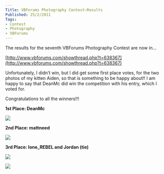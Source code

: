 ```yaml
---
Title: VBForums Photography Contest–Results
Published: 25/2/2011
Tags:
- Contest
- Photography
- VBForums
---
```


The results for the seventh VBForums Photography Contest are now in…

[http://www.vbforums.com/showthread.php?t=638367](http://www.vbforums.com/showthread.php?t=638367)

Unfortunately, I didn’t win, but I did get some first place votes, for the two photos of my kitten Aiden, so that is something to be happy about!! I am happy to say that DeanMc did win the competition with his entry, which I voted for.

Congratulations to all the winners!!!

**1st Place: DeanMc**

![](http://farm5.static.flickr.com/4082/4906001786_56587e14e7.jpg)

**2nd Place: mattneed**

![](http://farm6.static.flickr.com/5054/5408316472_58aa063419.jpg)

**3rd Place: lone_REBEL and Jordan (tie)**

![](http://i287.photobucket.com/albums/ll136/lone_REBEL/vbforums/amemorableday.jpg)

![](http://i.imgur.com/GqaVo.jpg)
